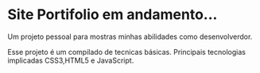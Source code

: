 # Site Portifolio em andamento...
 Um projeto pessoal para mostras minhas abilidades como desenvolverdor.
 
 
 Esse projeto é um compilado de tecnicas básicas.
 Principais tecnologias implicadas
 CSS3,HTML5 e JavaScript.
